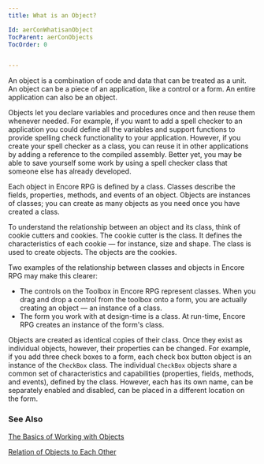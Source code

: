 ```yaml
---
title: What is an Object?

Id: aerConWhatisanObject
TocParent: aerConObjects
TocOrder: 0


---
```


An object is a combination of code and data that can be treated as a unit. An object can be a piece of an application, like a control or a form. An entire application can also be an object. 

Objects let you declare variables and procedures once and then reuse them whenever needed. For example, if you want to add a spell checker to an application you could define all the variables and support functions to provide spelling check functionality to your application. However, if you create your spell checker as a class, you can reuse it in other applications by adding a reference to the compiled assembly. Better yet, you may be able to save yourself some work by using a spell checker class that someone else has already developed. 

Each object in Encore RPG is defined by a class. Classes describe the fields, properties, methods, and events of an object. Objects are instances of classes; you can create as many objects as you need once you have created a class. 

To understand the relationship between an object and its class, think of cookie cutters and cookies. The cookie cutter is the class. It defines the characteristics of each cookie — for instance, size and shape. The class is used to create objects. The objects are the cookies. 

Two examples of the relationship between classes and objects in Encore RPG may make this clearer: 

- The controls on the Toolbox in Encore RPG represent classes. When you drag and
                drop a control from the toolbox onto a form, you are actually creating an
                object — an instance of a class.
- The form you work with at design-time is a class. At run-time, Encore RPG
                creates an instance of the form's class.

Objects are created as identical copies of their class. Once they exist as individual objects, however, their properties can be changed. For example, if you add three check boxes to a form, each check box button object is an instance of the ```CheckBox``` class. The individual ```CheckBox``` objects share a common set of characteristics and capabilities (properties, fields, methods, and events), defined by the class. However, each has its own name, can be separately enabled and disabled, can be placed in a different location on the form. 

### See Also
[The Basics of Working with Objects](ecrConBasicsofObjects.html)

[Relation of Objects to Each Other](ecrConRelationofObjects.html) 
